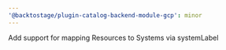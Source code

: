```yaml
---
'@backtostage/plugin-catalog-backend-module-gcp': minor
---
```


Add support for mapping Resources to Systems via systemLabel
